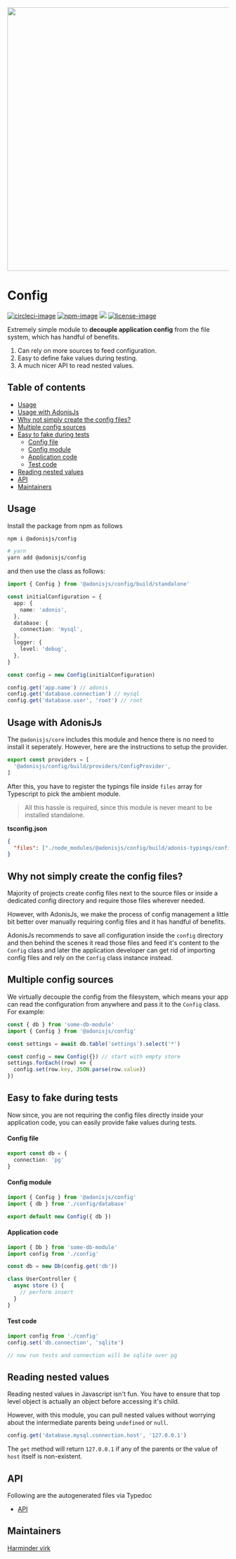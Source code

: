 <div align="center">
  <img src="https://res.cloudinary.com/adonisjs/image/upload/q_100/v1564392111/adonis-banner_o9lunk.png" width="600px">
</div>

# Config
[![circleci-image]][circleci-url] [![npm-image]][npm-url] ![][typescript-image] [![license-image]][license-url]

Extremely simple module to **decouple application config** from the file system, which has handful of benefits.

1. Can rely on more sources to feed configuration.
2. Easy to define fake values during testing.
3. A much nicer API to read nested values.

<!-- START doctoc generated TOC please keep comment here to allow auto update -->
<!-- DON'T EDIT THIS SECTION, INSTEAD RE-RUN doctoc TO UPDATE -->
## Table of contents

- [Usage](#usage)
- [Usage with AdonisJs](#usage-with-adonisjs)
- [Why not simply create the config files?](#why-not-simply-create-the-config-files)
- [Multiple config sources](#multiple-config-sources)
- [Easy to fake during tests](#easy-to-fake-during-tests)
    - [Config file](#config-file)
    - [Config module](#config-module)
    - [Application code](#application-code)
    - [Test code](#test-code)
- [Reading nested values](#reading-nested-values)
- [API](#api)
- [Maintainers](#maintainers)

<!-- END doctoc generated TOC please keep comment here to allow auto update -->

## Usage
Install the package from npm as follows

```sh
npm i @adonisjs/config

# yarn
yarn add @adonisjs/config
```

and then use the class as follows:

```ts
import { Config } from '@adonisjs/config/build/standalone'

const initialConfiguration = {
  app: {
    name: 'adonis',
  },
  database: {
    connection: 'mysql',
  },
  logger: {
    level: 'debug',
  },
}

const config = new Config(initialConfiguration)

config.get('app.name') // adonis
config.get('database.connection') // mysql
config.get('database.user', 'root') // root
```

## Usage with AdonisJs

The `@adonisjs/core` includes this module and hence there is no need to install it seperately. However, here are the instructions to setup the provider.

```ts
export const providers = [
  '@adonisjs/config/build/providers/ConfigProvider',
]
```

After this, you have to register the typings file inside `files` array for Typescript to pick the ambient module.

> All this hassle is required, since this module is never meant to be installed standalone.

**tsconfig.json**

```json
{
  "files": ["./node_modules/@adonisjs/config/build/adonis-typings/config.d.ts"]
}
```


## Why not simply create the config files?
Majority of projects create config files next to the source files or inside a dedicated config directory and require those files wherever needed.

However, with AdonisJs, we make the process of config management a little bit better over manually requiring config files and it has handful of benefits.

AdonisJs recommends to save all configuration inside the `config` directory and then behind the scenes it read those files and feed it's content to the `Config` class and later the application developer can get rid of importing config files and rely on the `Config` class instance instead.

## Multiple config sources
We virtually decouple the config from the filesystem, which means your app can read the configuration from anywhere and pass it to the `Config` class. For example:

```ts
const { db } from 'some-db-module'
import { Config } from '@adonisjs/config'

const settings = await db.table('settings').select('*')

const config = new Config({}) // start with empty store
settings.forEach((row) => {
  config.set(row.key, JSON.parse(row.value))
})
```

## Easy to fake during tests
Now since, you are not requiring the config files directly inside your application code, you can easily provide fake values during tests.

#### Config file
```ts
export const db = {
  connection: 'pg'
}
```

#### Config module
```ts
import { Config } from '@adonisjs/config'
import { db } from './config/database'

export default new Config({ db })
```

#### Application code
```ts
import { Db } from 'some-db-module'
import config from './config'

const db = new Db(config.get('db'))

class UserController {
  async store () {
    // perform insert
  }
}
```

#### Test code
```ts
import config from './config'
config.set('db.connection', 'sqlite')

// now run tests and connection will be sqlite over pg
```

## Reading nested values
Reading nested values in Javascript isn't fun. You have to ensure that top level object is actually an object before accessing it's child.

However, with this module, you can pull nested values without worrying about the intermediate parents being `undefined` or `null`.

```ts
config.get('database.mysql.connection.host', '127.0.0.1')
```

The `get` method will return `127.0.0.1` if any of the parents or the value of `host` itself is non-existent.

## API
Following are the autogenerated files via Typedoc

* [API](docs/README.md)

[circleci-image]: https://img.shields.io/circleci/project/github/adonisjs/config/master.svg?style=for-the-badge&logo=circleci
[circleci-url]: https://circleci.com/gh/adonisjs/config "circleci"

[npm-image]: https://img.shields.io/npm/v/@adonisjs/config.svg?style=for-the-badge&logo=npm
[npm-url]: https://npmjs.org/package/@adonisjs/config "npm"

[typescript-image]: https://img.shields.io/badge/Typescript-294E80.svg?style=for-the-badge&logo=typescript

[license-url]: LICENSE.md
[license-image]: https://img.shields.io/aur/license/pac.svg?style=for-the-badge

## Maintainers
[Harminder virk](https://github.com/thetutlage)
